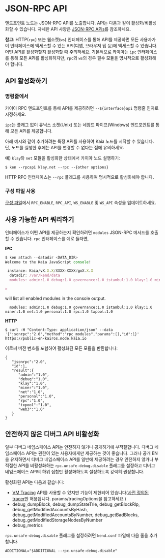 # JSON-RPC API

엔드포인트 노드는 JSON-RPC API를 노출합니다. API는 다음과 같이 활성화/비활성화할 수 있습니다. 자세한 API 사양은 [JSON-RPC APIs](../../../references/json-rpc/klay/account-created)를 참조하세요.

**참고**: HTTP(`rpc`) 또는 웹소켓(`ws`) 인터페이스를 통해 API를 제공하면 모든 사용자가 이 인터페이스에 액세스할 수 있는 API(디앱, 브라우저 탭 등)에 액세스할 수 있습니다. 어떤 API를 활성화할지 활성화할 때 주의하세요. 기본적으로 카이아는 `ipc` 인터페이스를 통해 모든 API를 활성화하지만, `rpc`와 `ws`의 경우 필수 모듈을 명시적으로 활성화해야 합니다.

## API 활성화하기 <a id="enabling-apis"></a>

### 명령줄에서 <a id="from-commandline"></a>

카이아 RPC 엔드포인트를 통해 API를 제공하려면 `--${interface}api`
명령줄 인자로 지정하세요.

`ipc`는 플래그 없이 유닉스 소켓(Unix) 또는 네임드 파이프(Windows) 엔드포인트를 통해 모든 API를 제공합니다.

아래 예시와 같이 추가하려는 특정 API를 사용하여 Kaia 노드를 시작할 수 있습니다. 단, 노드를 실행한 후에는 API를 변경할 수 없다는 점에 유의하세요.

예) `klay`와 `net` 모듈을 활성화한 상태에서 카이아 노드 실행하기:

```shell
$ ken --rpcapi klay,net --rpc --{other options}
```

HTTP RPC 인터페이스는 `--rpc` 플래그를 사용하여 명시적으로 활성화해야 합니다.

### 구성 파일 사용 <a id="using-configuration"></a>

[구성 파일](../../misc/operation/configuration.md)에서 `RPC_ENABLE`, `RPC_API`, `WS_ENABLE` 및 `WS_API` 속성을 업데이트하세요.

## 사용 가능한 API 쿼리하기 <a id="querying-enabled-apis"></a>

인터페이스가 어떤 API를 제공하는지 확인하려면 `modules` JSON-RPC 메서드를 호출할 수 있습니다. `rpc` 인터페이스를 예로 들자면,

**IPC**

```javascript
$ ken attach --datadir <DATA_DIR>
Welcome to the Kaia JavaScript console!

 instance: Kaia/vX.X.X/XXXX-XXXX/goX.X.X
  datadir: /var/kend/data
  modules: admin:1.0 debug:1.0 governance:1.0 istanbul:1.0 klay:1.0 miner:1.0 net:1.0 personal:1.0 rpc:1.0 txpool:1.0

>
```

will list all enabled modules in the console output.

```
  modules: admin:1.0 debug:1.0 governance:1.0 istanbul:1.0 klay:1.0 miner:1.0 net:1.0 personal:1.0 rpc:1.0 txpool:1.0
```

**HTTP**

```shell
$ curl -H "Content-Type: application/json" --data '{"jsonrpc":"2.0","method":"rpc_modules","params":[],"id":1}' https://public-en-kairos.node.kaia.io
```

이로써 버전 번호를 포함하여 활성화된 모든 모듈을 반환합니다:

```
{
   "jsonrpc":"2.0",
   "id":1,
   "result":{
      "admin":"1.0",
      "debug":"1.0",
      "klay":"1.0",
      "miner":"1.0",
      "net":"1.0",
      "personal":"1.0",
      "rpc":"1.0",
      "txpool":"1.0",
      "web3":"1.0"
   }
}
```

## 안전하지 않은 디버그 API 비활성화 <a id="disabling-unsafe-debug-apis"></a>

일부 디버그 네임스페이스 API는 안전하지 않거나 공개하기에 부적절합니다.
디버그 네임스페이스 API는 권한이 있는 사용자에게만 제공하는 것이 좋습니다.
그러나 공개 EN을 유지하면서 디버그 네임스페이스 API를 일반에 제공하려는 경우
안전하지 않거나 부적절한 API를 비활성화하는 `rpc.unsafe-debug.disable` 플래그를 설정하고 디버그 네임스페이스 API의 하위 집합만 활성화하도록 설정하도록 강력히 권장합니다.

활성화된 API는 다음과 같습니다:

- [VM Tracing](../.../../references/json-rpc/debug/trace-bad-block) API를 사용할 수 있지만 기능이 제한되어 있습니다([사전 정의된 tracer](../.../references/json-rpc/debug/trace-bad-block)만 허용됩니다. params/tracingOptions을 참고하세요.)
- debug_dumpBlock, debug_dumpStateTrie, debug_getBlockRlp, debug_getModifiedAccountsByHash, debug_getModifiedAccountsByNumber, debug_getBadBlocks, debug_getModifiedStorageNodesByNumber
- debug_metrics

`rpc.unsafe-debug.disable` 플래그를 설정하려면 `kend.conf` 파일에 다음 줄을 추가합니다.

```
ADDITIONAL="$ADDITIONAL --rpc.unsafe-debug.disable"
```
